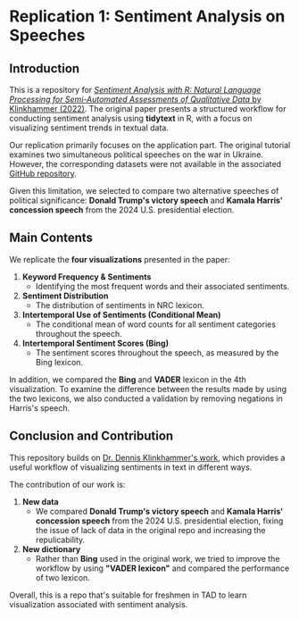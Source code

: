 # Replication 1: Sentiment Analysis on Speeches

## Introduction

This is a repository for [*Sentiment Analysis with R: Natural Language Processing for Semi-Automated Assessments of Qualitative Data* by Klinkhammer (2022)](https://doi.org/10.48550/arxiv.2206.12649). The original paper presents a structured workflow for conducting sentiment analysis using **tidytext** in R, with a focus on visualizing sentiment trends in textual data.

Our replication primarily focuses on the application part. The original tutorial examines two simultaneous political speeches on the war in Ukraine. However, the corresponding datasets were not available in the associated [GitHub repository](https://github.com/statistical-thinking/sentiment-analysis/tree/main).

Given this limitation, we selected to compare two alternative speeches of political significance: **Donald Trump's victory speech** and **Kamala Harris' concession speech** from the 2024 U.S. presidential election.

## Main Contents

We replicate the **four visualizations** presented in the paper:

1.  **Keyword Frequency & Sentiments**
    -   Identifying the most frequent words and their associated sentiments.
2.  **Sentiment Distribution**
    -   The distribution of sentiments in NRC lexicon.
3.  **Intertemporal Use of Sentiments (Conditional Mean)**
    -   The conditional mean of word counts for all sentiment categories throughout the speech.
4.  **Intertemporal Sentiment Scores (Bing)**
    -   The sentiment scores throughout the speech, as measured by the Bing lexicon.

In addition, we compared the **Bing** and **VADER** lexicon in the 4th visualization. To examine the difference between the results made by using the two lexicons, we also conducted a validation by removing negations in Harris's speech.

## Conclusion and Contribution

This repository builds on [Dr. Dennis Klinkhammer's work](https://github.com/statistical-thinking/sentiment-analysis/tree/main), which provides a useful workflow of visualizing sentiments in text in different ways.

The contribution of our work is:

1.  **New data**
    -   We compared **Donald Trump's victory speech** and **Kamala Harris' concession speech** from the 2024 U.S. presidential election, fixing the issue of lack of data in the original repo and increasing the repulicability.
2.  **New dictionary**
    -   Rather than **Bing** used in the original work, we tried to improve the workflow by using **"VADER lexicon"** and compared the performance of two lexicon.

Overall, this is a repo that's suitable for freshmen in TAD to learn visualization associated with sentiment analysis.
